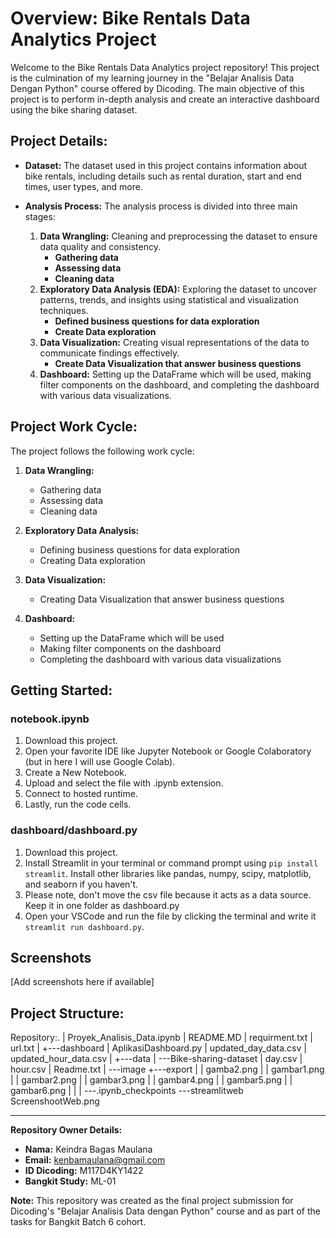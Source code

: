 # Overview: Bike Rentals Data Analytics Project

Welcome to the Bike Rentals Data Analytics project repository! This project is the culmination of my learning journey in the "Belajar Analisis Data Dengan Python" course offered by Dicoding. The main objective of this project is to perform in-depth analysis and create an interactive dashboard using the bike sharing dataset.

## Project Details:

- **Dataset:** 
  The dataset used in this project contains information about bike rentals, including details such as rental duration, start and end times, user types, and more.

- **Analysis Process:**
  The analysis process is divided into three main stages:
  1. **Data Wrangling:** Cleaning and preprocessing the dataset to ensure data quality and consistency.
     - **Gathering data**
     - **Assessing data**
     - **Cleaning data**
  2. **Exploratory Data Analysis (EDA):** Exploring the dataset to uncover patterns, trends, and insights using statistical and visualization techniques.
     - **Defined business questions for data exploration**
     - **Create Data exploration**
  3. **Data Visualization:** Creating visual representations of the data to communicate findings effectively.
     - **Create Data Visualization that answer business questions**
  4. **Dashboard:** Setting up the DataFrame which will be used, making filter components on the dashboard, and completing the dashboard with various data visualizations.

## Project Work Cycle:

The project follows the following work cycle:

1. **Data Wrangling:**
   - Gathering data
   - Assessing data
   - Cleaning data

2. **Exploratory Data Analysis:**
   - Defining business questions for data exploration
   - Creating Data exploration

3. **Data Visualization:**
   - Creating Data Visualization that answer business questions

4. **Dashboard:**
   - Setting up the DataFrame which will be used
   - Making filter components on the dashboard
   - Completing the dashboard with various data visualizations

## Getting Started:

### notebook.ipynb
1. Download this project.
2. Open your favorite IDE like Jupyter Notebook or Google Colaboratory (but in here I will use Google Colab).
3. Create a New Notebook.
4. Upload and select the file with .ipynb extension.
5. Connect to hosted runtime.
6. Lastly, run the code cells.

### dashboard/dashboard.py
1. Download this project.
2. Install Streamlit in your terminal or command prompt using `pip install streamlit`. Install other libraries like pandas, numpy, scipy, matplotlib, and seaborn if you haven't.
3. Please note, don't move the csv file because it acts as a data source. Keep it in one folder as dashboard.py
4. Open your VSCode and run the file by clicking the terminal and write it `streamlit run dashboard.py`.

## Screenshots

[Add screenshots here if available]

## Project Structure:

Repository:.
| Proyek_Analisis_Data.ipynb
| README.MD
| requirment.txt
| url.txt
|
+---dashboard
| AplikasiDashboard.py
| updated_day_data.csv
| updated_hour_data.csv
|
+---data
| ---Bike-sharing-dataset
| day.csv
| hour.csv
| Readme.txt
|
---image
+---export
| | gamba2.png
| | gambar1.png
| | gambar2.png
| | gambar3.png
| | gambar4.png
| | gambar5.png
| | gambar6.png
| |
| ---.ipynb_checkpoints
---streamlitweb
ScreenshootWeb.png



---

**Repository Owner Details:**
- **Nama:** Keindra Bagas Maulana
- **Email:** kenbamaulana@gmail.com
- **ID Dicoding:** M117D4KY1422
- **Bangkit Study:** ML-01

**Note:** This repository was created as the final project submission for Dicoding's "Belajar Analisis Data dengan Python" course and as part of the tasks for Bangkit Batch 6 cohort.
